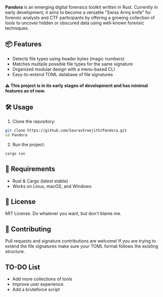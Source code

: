 **Pandora** is an emerging digital forensics toolkit written in Rust. Currently in early development, it aims to become a versatile "Swiss Army knife" for forensic analysts and CTF participants by offering a growing collection of tools to uncover hidden or obscured data using well-known forensic techniques.

## 📦 Features

- Detects file types using header bytes (magic numbers)
- Matches multiple possible file types for the same signature
- Organized modular design with a menu-based CLI
- Easy-to-extend TOML database of file signatures

#### ⚠️ This project is in its early stages of development and has minimal features as of now.

## 🛠️ Usage

1. Clone the repository:

```bash
git clone https://github.com/SauravSreejith/Pandora.git
cd Pandora
```

2. Run the project:

```bash
cargo run
```

## 🧰 Requirements

- Rust & Cargo (latest stable)
- Works on Linux, macOS, and Windows

## 📜 License

MIT License. Do whatever you want, but don't blame me.

## 🤝 Contributing

Pull requests and signature contributions are welcome! If you are trying to extend the file signatures make sure your TOML format follows the existing structure.

## TO-DO List
- Add more collections of tools
- Improve user experience.
- Add a bruteforce script